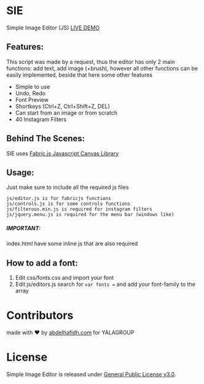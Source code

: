 # SIE
Simple Image Editor (JS) [LIVE DEMO](http://sie.abdelhafidh.com/)

## Features:
This script was made by a request, thus the editor has only 2 main functions: add text, add image (+brush), however all other functions can be easily implemented, beside that here some other features
- Simple to use
- Undo, Redo
- Font Preview
- Shortkeys (Ctrl+Z, Ctrl+Shift+Z, DEL)
- Can start from an image or from scratch
- 40 Instagram Filters

## Behind The Scenes:
SIE uses [Fabric.js Javascript Canvas Library](http://fabricjs.com/)

## Usage:
Just make sure to include all the required js files
```
js/editor.js is for fabricjs functions
js/controls.js is for some controls functions
js/filterous.min.js is required for instagram filters
js/jquery.menu.js is required for the menu bar (windows like)
```
##### IMPORTANT:
index.html have some inline js that are also required

## How to add a font:
1. Edit css/fonts.css and import your font
2. Edit js/editors.js search for ```var fonts =``` and add your font-family to the array

# Contributors
made with :heart: by [abdelhafidh.com](http://abdelhafidh.com) for YALAGROUP

# License
Simple Image Editor is released under [General Public License v3.0](https://github.com/dzmodest/sie/blob/master/LICENSE).
